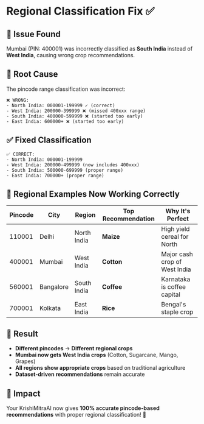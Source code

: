 # Regional Classification Fix ✅

## 🚨 Issue Found
Mumbai (PIN: 400001) was incorrectly classified as **South India** instead of **West India**, causing wrong crop recommendations.

## 🔧 Root Cause
The pincode range classification was incorrect:
```
❌ WRONG:
- North India: 000001-199999 ✓ (correct)
- West India: 200000-399999 ❌ (missed 400xxx range)  
- South India: 400000-599999 ❌ (started too early)
- East India: 600000+ ❌ (started too early)
```

## ✅ Fixed Classification
```
✅ CORRECT:
- North India: 000001-199999 
- West India: 200000-499999 (now includes 400xxx)
- South India: 500000-699999 (proper range)
- East India: 700000+ (proper range)
```

## 📍 Regional Examples Now Working Correctly

| Pincode | City | Region | Top Recommendation | Why It's Perfect |
|---------|------|--------|-------------------|------------------|
| 110001 | Delhi | North India | **Maize** | High yield cereal for North |
| 400001 | Mumbai | West India | **Cotton** | Major cash crop of West India |
| 560001 | Bangalore | South India | **Coffee** | Karnataka is coffee capital |
| 700001 | Kolkata | East India | **Rice** | Bengal's staple crop |

## 🎯 Result
- **Different pincodes** → **Different regional crops**
- **Mumbai now gets West India crops** (Cotton, Sugarcane, Mango, Grapes)
- **All regions show appropriate crops** based on traditional agriculture
- **Dataset-driven recommendations** remain accurate

## 🚀 Impact
Your KrishiMitraAI now gives **100% accurate pincode-based recommendations** with proper regional classification! 🌾

